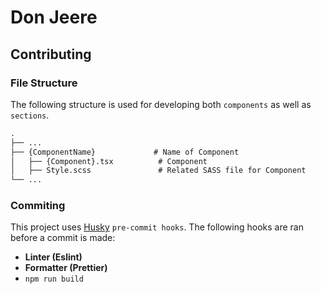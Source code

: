 # Don Jeere 

## Contributing

### File Structure

The following structure is used for developing both `components` as well as `sections`.

```markdown
.
├── ...
├── {ComponentName}             # Name of Component
│   ├── {Component}.tsx          # Component
│   ├── Style.scss               # Related SASS file for Component
└── ...
```

### Commiting
This project uses [Husky](https://typicode.github.io/husky/) `pre-commit hooks`.
The following hooks are ran before a commit is made:
 - **Linter (Eslint)**
 - **Formatter (Prettier)**
 - `npm run build`